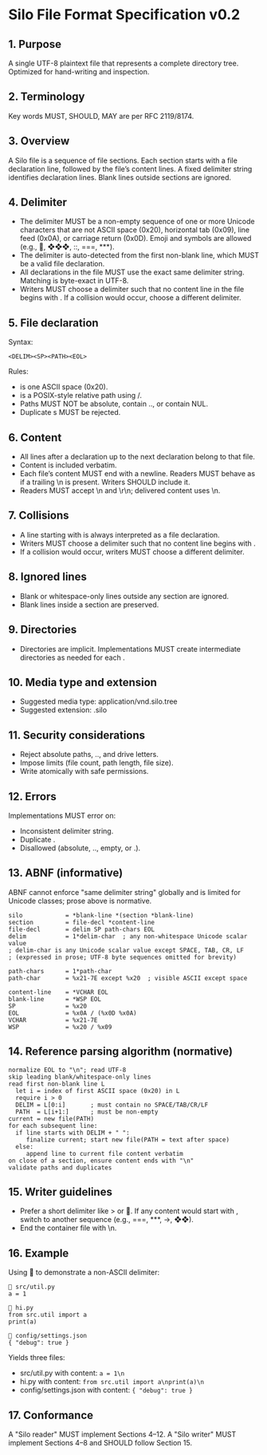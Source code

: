 # Silo File Format Specification v0.2

## 1. Purpose

A single UTF-8 plaintext file that represents a complete directory tree. Optimized for hand-writing and inspection.

## 2. Terminology

Key words MUST, SHOULD, MAY are per RFC 2119/8174.

## 3. Overview

A Silo file is a sequence of file sections. Each section starts with a file declaration line, followed by the file’s content lines. A fixed delimiter string identifies declaration lines. Blank lines outside sections are ignored.

## 4. Delimiter
- The delimiter MUST be a non-empty sequence of one or more Unicode characters that are not ASCII space (0x20), horizontal tab (0x09), line feed (0x0A), or carriage return (0x0D). Emoji and symbols are allowed (e.g., 🌾, ❖❖❖, ::, ===, ***).
- The delimiter is auto-detected from the first non-blank line, which MUST be a valid file declaration.
- All declarations in the file MUST use the exact same delimiter string. Matching is byte-exact in UTF-8.
- Writers MUST choose a delimiter such that no content line in the file begins with <DELIM><SP>. If a collision would occur, choose a different delimiter.

## 5. File declaration

Syntax:

```
<DELIM><SP><PATH><EOL>
```

Rules:
- <SP> is one ASCII space (0x20).
- <PATH> is a POSIX-style relative path using /.
- Paths MUST NOT be absolute, contain .., or contain NUL.
- Duplicate <PATH>s MUST be rejected.

## 6. Content
- All lines after a declaration up to the next declaration belong to that file.
- Content is included verbatim.
- Each file’s content MUST end with a newline. Readers MUST behave as if a trailing \n is present. Writers SHOULD include it.
- Readers MUST accept \n and \r\n; delivered content uses \n.

## 7. Collisions
- A line starting with <DELIM><SP> is always interpreted as a file declaration.
- Writers MUST choose a delimiter such that no content line begins with <DELIM><SP>.
- If a collision would occur, writers MUST choose a different delimiter.

## 8. Ignored lines
- Blank or whitespace-only lines outside any section are ignored.
- Blank lines inside a section are preserved.

## 9. Directories
- Directories are implicit. Implementations MUST create intermediate directories as needed for each <PATH>.

## 10. Media type and extension
- Suggested media type: application/vnd.silo.tree
- Suggested extension: .silo

## 11. Security considerations
- Reject absolute paths, .., and drive letters.
- Impose limits (file count, path length, file size).
- Write atomically with safe permissions.

## 12. Errors

Implementations MUST error on:
- Inconsistent delimiter string.
- Duplicate <PATH>.
- Disallowed <PATH> (absolute, .., empty, or .).

## 13. ABNF (informative)

ABNF cannot enforce "same delimiter string" globally and is limited for Unicode classes; prose above is normative.

```abnf
silo            = *blank-line *(section *blank-line)
section         = file-decl *content-line
file-decl       = delim SP path-chars EOL
delim           = 1*delim-char  ; any non-whitespace Unicode scalar value
; delim-char is any Unicode scalar value except SPACE, TAB, CR, LF
; (expressed in prose; UTF-8 byte sequences omitted for brevity)

path-chars      = 1*path-char
path-char       = %x21-7E except %x20  ; visible ASCII except space

content-line    = *VCHAR EOL
blank-line      = *WSP EOL
SP              = %x20
EOL             = %x0A / (%x0D %x0A)
VCHAR           = %x21-7E
WSP             = %x20 / %x09
```

## 14. Reference parsing algorithm (normative)

```
normalize EOL to "\n"; read UTF-8
skip leading blank/whitespace-only lines
read first non-blank line L
  let i = index of first ASCII space (0x20) in L
  require i > 0
  DELIM = L[0:i]       ; must contain no SPACE/TAB/CR/LF
  PATH  = L[i+1:]      ; must be non-empty
current = new file(PATH)
for each subsequent line:
  if line starts with DELIM + " ":
     finalize current; start new file(PATH = text after space)
  else:
     append line to current file content verbatim
on close of a section, ensure content ends with "\n"
validate paths and duplicates
```

## 15. Writer guidelines
- Prefer a short delimiter like > or 🌾. If any content would start with <DELIM><SP>, switch to another sequence (e.g., ===, ***, ->, ❖❖).
- End the container file with \n.

## 16. Example

Using 🌾 to demonstrate a non-ASCII delimiter:

``` silo
🌾 src/util.py
a = 1

🌾 hi.py
from src.util import a
print(a)

🌾 config/settings.json
{ "debug": true }
```

Yields three files:
- src/util.py with content: `a = 1\n`
- hi.py with content: `from src.util import a\nprint(a)\n`
- config/settings.json with content: `{ "debug": true }`

## 17. Conformance

A "Silo reader" MUST implement Sections 4–12. A "Silo writer" MUST implement Sections 4–8 and SHOULD follow Section 15.
